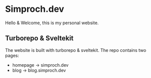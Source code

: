 # Simproch.dev

Hello & Welcome, this is my personal website.

## Turborepo & Sveltekit

The website is built with turborepo & sveltekit. The repo contains two pages:
- homepage -> simproch.dev
- blog -> blog.simproch.dev